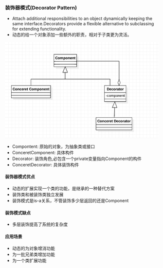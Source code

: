 ### 装饰器模式(Decorator Pattern)
* Attach additional responsibilities to an object dynamically
keeping the same interface.Decorators provide a flexible alternative
to subclassing for extending functionality.
* 动态的给一个对象添加一些额外的职责，相对于子类更为灵活。
<div algin = "center">
<img src="https://raw.githubusercontent.com/Yunobububu/DesignPattern/master/src/Pictures/Decorator.png">
</div>

* Compontent: 原始的对象，为抽象类或接口
* ConceretComponent: 具体构件
* Decorator: 装饰角色,必包含一个private变量指向Component的构件
* ConceretDecorator: 具体装饰构件

#### 装饰器模式优点
* 动态的扩展实现一个类的功能，是继承的一种替代方案
* 装饰类和被装饰类独立发展
* 装饰模式是is-a关系，不管装饰多少层返回的还是Component

#### 装饰模式缺点
* 多层装饰提高了系统的复杂度

#### 应用场景
* 动态的为对象增消功能
* 为一批兄弟类增加功能
* 为一个类扩展功能